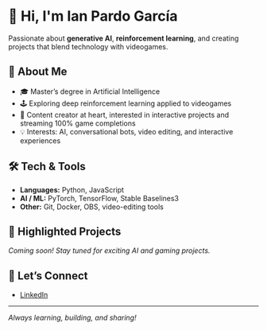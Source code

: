 # 👋 Hi, I'm Ian Pardo García

Passionate about **generative AI**, **reinforcement learning**, and creating projects that blend technology with videogames.

## 🚀 About Me
- 🎓 Master’s degree in Artificial Intelligence  
- 🕹️ Exploring deep reinforcement learning applied to videogames  
- 🎥 Content creator at heart, interested in interactive projects and streaming 100% game completions  
- 💡 Interests: AI, conversational bots, video editing, and interactive experiences

## 🛠️ Tech & Tools
- **Languages:** Python, JavaScript  
- **AI / ML:** PyTorch, TensorFlow, Stable Baselines3  
- **Other:** Git, Docker, OBS, video-editing tools

## 📌 Highlighted Projects
*Coming soon! Stay tuned for exciting AI and gaming projects.*

## 🤝 Let’s Connect

- [LinkedIn](https://www.linkedin.com/in/your-linkedin/)  

---

*Always learning, building, and sharing!*
